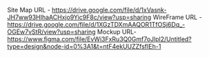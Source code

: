 Site Map URL - https://drive.google.com/file/d/1xVasnk-JH7ww93HIhaACHxjo9Yic9F8c/view?usp=sharing
WireFrame URL - https://drive.google.com/file/d/1XGzTDXmAAQOR1TfOSj6Dq_-OGEw7vStR/view?usp=sharing
Mockup URL-https://www.figma.com/file/EvWi3FxRu3Q0Gmf7oJlpl2/Untitled?type=design&node-id=0%3A1&t=ntF4ekUUZZfsfIEh-1